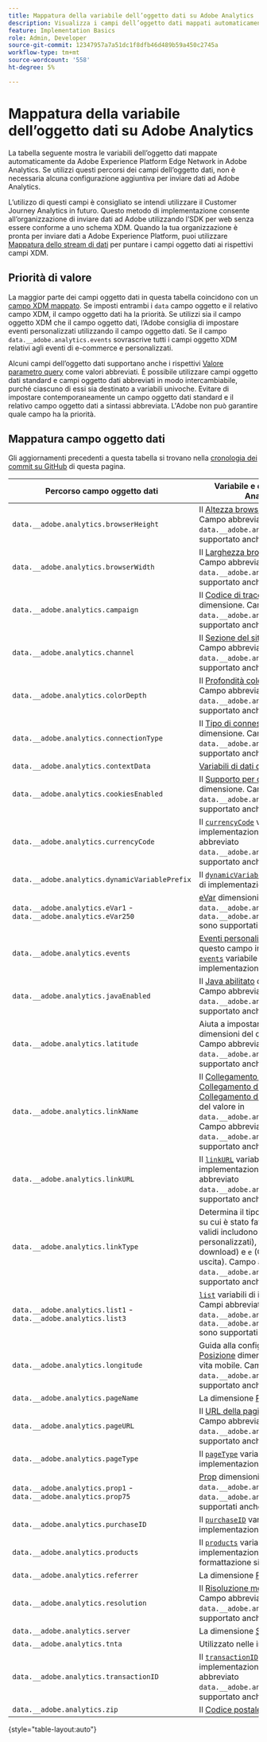 ```yaml
---
title: Mappatura della variabile dell’oggetto dati su Adobe Analytics
description: Visualizza i campi dell’oggetto dati mappati automaticamente da Edge alle variabili di Analytics.
feature: Implementation Basics
role: Admin, Developer
source-git-commit: 12347957a7a51dc1f8dfb46d489b59a450c2745a
workflow-type: tm+mt
source-wordcount: '558'
ht-degree: 5%

---
```


# Mappatura della variabile dell’oggetto dati su Adobe Analytics

La tabella seguente mostra le variabili dell’oggetto dati mappate automaticamente da Adobe Experience Platform Edge Network in Adobe Analytics. Se utilizzi questi percorsi dei campi dell’oggetto dati, non è necessaria alcuna configurazione aggiuntiva per inviare dati ad Adobe Analytics.

L’utilizzo di questi campi è consigliato se intendi utilizzare il Customer Journey Analytics in futuro. Questo metodo di implementazione consente all’organizzazione di inviare dati ad Adobe utilizzando l’SDK per web senza essere conforme a uno schema XDM. Quando la tua organizzazione è pronta per inviare dati a Adobe Experience Platform, puoi utilizzare [Mappatura dello stream di dati](https://experienceleague.adobe.com/docs/experience-platform/datastreams/data-prep.html#mapping) per puntare i campi oggetto dati ai rispettivi campi XDM.

## Priorità di valore

La maggior parte dei campi oggetto dati in questa tabella coincidono con un [campo XDM mappato](xdm-var-mapping.md). Se imposti entrambi i `data` campo oggetto e il relativo campo XDM, il campo oggetto dati ha la priorità. Se utilizzi sia il campo oggetto XDM che il campo oggetto dati, l’Adobe consiglia di impostare eventi personalizzati utilizzando il campo oggetto dati. Se il campo `data.__adobe.analytics.events` sovrascrive tutti i campi oggetto XDM relativi agli eventi di e-commerce e personalizzati.

Alcuni campi dell’oggetto dati supportano anche i rispettivi [Valore parametro query](../validate/query-parameters.md) come valori abbreviati. È possibile utilizzare campi oggetto dati standard e campi oggetto dati abbreviati in modo intercambiabile, purché ciascuno di essi sia destinato a variabili univoche. Evitare di impostare contemporaneamente un campo oggetto dati standard e il relativo campo oggetto dati a sintassi abbreviata. L&#39;Adobe non può garantire quale campo ha la priorità.

## Mappatura campo oggetto dati

Gli aggiornamenti precedenti a questa tabella si trovano nella [cronologia dei commit su GitHub](https://github.com/AdobeDocs/analytics.en/commits/main/help/implement/aep-edge/data-var-mapping.md) di questa pagina.

| Percorso campo oggetto dati | Variabile e descrizione di Analytics |
| --- | --- |
| `data.__adobe.analytics.browserHeight` | Il [Altezza browser](../../components/dimensions/browser-height.md) dimensione. Campo abbreviato `data.__adobe.analytics.bh` è supportato anche. |
| `data.__adobe.analytics.browserWidth` | Il [Larghezza browser](../../components/dimensions/browser-width.md) dimensione. Campo abbreviato `data.__adobe.analytics.bw` è supportato anche. |
| `data.__adobe.analytics.campaign` | Il [Codice di tracciamento](../../components/dimensions/tracking-code.md) dimensione. Campo abbreviato `data.__adobe.analytics.v0` è supportato anche. |
| `data.__adobe.analytics.channel` | Il [Sezione del sito](../../components/dimensions/site-section.md) dimensione. Campo abbreviato `data.__adobe.analytics.ch` è supportato anche. |
| `data.__adobe.analytics.colorDepth` | Il [Profondità colore](../../components/dimensions/color-depth.md) dimensione. Campo abbreviato `data.__adobe.analytics.c` è supportato anche. |
| `data.__adobe.analytics.connectionType` | Il [Tipo di connessione](../../components/dimensions/connection-type.md) dimensione. Campo abbreviato `data.__adobe.analytics.ct` è supportato anche. |
| `data.__adobe.analytics.contextData` | [Variabili di dati di contesto](/help/implement/vars/page-vars/contextdata.md). |
| `data.__adobe.analytics.cookiesEnabled` | Il [Supporto per cookie](../../components/dimensions/cookie-support.md) dimensione. Campo abbreviato `data.__adobe.analytics.k` è supportato anche. |
| `data.__adobe.analytics.currencyCode` | Il [`currencyCode`](../vars/config-vars/currencycode.md) variabile di implementazione Campo abbreviato `data.__adobe.analytics.cc` è supportato anche. |
| `data.__adobe.analytics.dynamicVariablePrefix` | Il [`dynamicVariablePrefix`](../vars/config-vars/dynamicvariableprefix.md) variabile di implementazione |
| `data.__adobe.analytics.eVar1` - `data.__adobe.analytics.eVar250` | [eVar](../../components/dimensions/evar.md) dimensioni. Campi abbreviati `data.__adobe.analytics.v1` - `data.__adobe.analytics.v250` sono supportati anche. |
| `data.__adobe.analytics.events` | [Eventi personalizzati](../../components/metrics/custom-events.md). Formatta questo campo in modo simile al [`events`](../vars/page-vars/events/events-overview.md) variabile di implementazione |
| `data.__adobe.analytics.javaEnabled` | Il [Java abilitato](../../components/dimensions/java-enabled.md) dimensione. Campo abbreviato `data.__adobe.analytics.v` è supportato anche. |
| `data.__adobe.analytics.latitude` | Aiuta a impostare [Posizione](../../components/dimensions/lifecycle-dimensions.md) dimensioni del ciclo di vita mobile. Campo abbreviato `data.__adobe.analytics.lat` è supportato anche. |
| `data.__adobe.analytics.linkName` | Il [Collegamento personalizzato](../../components/dimensions/custom-link.md), [Collegamento di download](../../components/dimensions/download-link.md), o [Collegamento di uscita](../../components/dimensions/exit-link.md) a seconda del valore in `data.__adobe.analytics.linkType`. Campo abbreviato `data.__adobe.analytics.pev2` è supportato anche. |
| `data.__adobe.analytics.linkURL` | Il [`linkURL`](../vars/config-vars/linkurl.md) variabile di implementazione Campo abbreviato `data.__adobe.analytics.pev1` è supportato anche. |
| `data.__adobe.analytics.linkType` | Determina il tipo di collegamento su cui è stato fatto clic. I valori validi includono `o` (Collegamenti personalizzati), `d` (Collegamenti di download) e `e` (Collegamenti di uscita). Campo abbreviato `data.__adobe.analytics.pe` è supportato anche. |
| `data.__adobe.analytics.list1` - `data.__adobe.analytics.list3` | [`list`](/help/implement/vars/page-vars/list.md) variabili di implementazione. Campi abbreviati `data.__adobe.analytics.l1` - `data.__adobe.analytics.list3` sono supportati anche. |
| `data.__adobe.analytics.longitude` | Guida alla configurazione di [Posizione](../../components/dimensions/lifecycle-dimensions.md) dimensioni del ciclo di vita mobile. Campo abbreviato `data.__adobe.analytics.lon` è supportato anche. |
| `data.__adobe.analytics.pageName` | La dimensione [Pagina](/help/components/dimensions/page.md). |
| `data.__adobe.analytics.pageURL` | Il [URL della pagina](/help/components/dimensions/page-url.md) dimensione. Campo abbreviato `data.__adobe.analytics.g` è supportato anche. |
| `data.__adobe.analytics.pageType` | Il [`pageType`](../vars/page-vars/pagetype.md) variabile di implementazione |
| `data.__adobe.analytics.prop1` - `data.__adobe.analytics.prop75` | [Prop](../../components/dimensions/prop.md) dimensioni. Campi abbreviati `data.__adobe.analytics.c1` - `data.__adobe.analytics.c75` sono supportati anche. |
| `data.__adobe.analytics.purchaseID` | Il [`purchaseID`](../vars/page-vars/purchaseid.md) variabile di implementazione |
| `data.__adobe.analytics.products` | Il [`products`](../vars/page-vars/products.md) variabile di implementazione, seguendo una formattazione simile. |
| `data.__adobe.analytics.referrer` | La dimensione [Referrer](/help/components/dimensions/referrer.md). |
| `data.__adobe.analytics.resolution` | Il [Risoluzione monitor](../../components/dimensions/monitor-resolution.md) dimensione. Campo abbreviato `data.__adobe.analytics.s` è supportato anche. |
| `data.__adobe.analytics.server` | La dimensione [Server](/help/components/dimensions/server.md). |
| `data.__adobe.analytics.tnta` | Utilizzato nelle integrazioni A4T. |
| `data.__adobe.analytics.transactionID` | Il [`transactionID`](../vars/page-vars/transactionid.md) variabile di implementazione Campo abbreviato `data.__adobe.analytics.xact` è supportato anche. |
| `data.__adobe.analytics.zip` | Il [Codice postale](../../components/dimensions/zip-code.md) dimensione. |

{style="table-layout:auto"}
